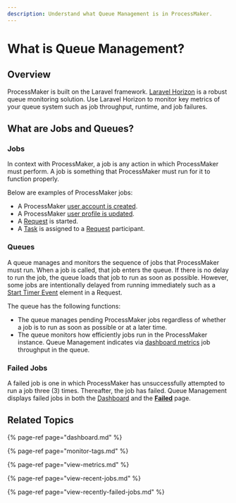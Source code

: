 ```yaml
---
description: Understand what Queue Management is in ProcessMaker.
---
```


# What is Queue Management?

## Overview

ProcessMaker is built on the Laravel framework. [Laravel Horizon](https://horizon.laravel.com/) is a robust queue monitoring solution. Use Laravel Horizon to monitor key metrics of your queue system such as job throughput, runtime, and job failures.

## What are Jobs and Queues?

### Jobs

In context with ProcessMaker, a job is any action in which ProcessMaker must perform. A job is something that ProcessMaker must run for it to function properly.

Below are examples of ProcessMaker jobs:

* A ProcessMaker [user account is created](../add-users/manage-user-accounts/create-a-user-account.md).
* A ProcessMaker [user profile is updated](../../using-processmaker/profile-settings.md#change-your-profile-settings).
* A [Request](../../using-processmaker/requests/what-is-a-request.md) is started.
* A [Task](../../using-processmaker/task-management/what-is-a-task.md) is assigned to a [Request](../../using-processmaker/requests/what-is-a-request.md) participant.

### Queues

A queue manages and monitors the sequence of jobs that ProcessMaker must run. When a job is called, that job enters the queue. If there is no delay to run the job, the queue loads that job to run as soon as possible. However, some jobs are intentionally delayed from running immediately such as a [Start Timer Event](../../designing-processes/process-design/model-your-process/process-modeling-element-descriptions.md#start-timer-event) element in a Request.

The queue has the following functions:

* The queue manages pending ProcessMaker jobs regardless of whether a job is to run as soon as possible or at a later time.
* The queue monitors how efficiently jobs run in the ProcessMaker instance. Queue Management indicates via [dashboard metrics](dashboard.md) job throughput in the queue.

### Failed Jobs

A failed job is one in which ProcessMaker has unsuccessfully attempted to run a job three \(3\) times. Thereafter, the job has failed. Queue Management displays failed jobs in both the [Dashboard](dashboard.md) and the [**Failed**](view-recently-failed-jobs.md) page.

## Related Topics

{% page-ref page="dashboard.md" %}

{% page-ref page="monitor-tags.md" %}

{% page-ref page="view-metrics.md" %}

{% page-ref page="view-recent-jobs.md" %}

{% page-ref page="view-recently-failed-jobs.md" %}

